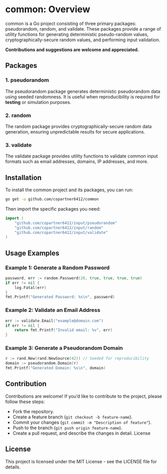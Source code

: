 # common: Overview
common is a Go project consisting of three primary packages: pseudorandom, random, and validate. These packages provide a range of utility functions for generating deterministic pseudo-random values, cryptographically-secure random values, and performing input validation.

__Contributions and suggestions are welcome and appreciated.__

## Packages

### 1. pseudorandom
The pseudorandom package generates deterministic pseudorandom data using seeded randomness. It is useful when reproducibility is required for __testing__ or simulation purposes.

### 2. random
The random package provides cryptographically-secure random data generation, ensuring unpredictable results for secure applications.

### 3. validate
The validate package provides utility functions to validate common input formats such as email addresses, domains, IP addresses, and more.

## Installation
To install the common project and its packages, you can run:

```bash
go get -u github.com/copartner6412/common
```
Then import the specific packages you need:

```go
import (
    "github.com/copartner6412/input/pseudorandom"
    "github.com/copartner6412/input/random"
    "github.com/copartner6412/input/validate"
)
```

## Usage Examples
### Example 1: Generate a Random Password
```go
password, err := random.Password(20, true, true, true, true)
if err != nil {
    log.Fatal(err)
}
fmt.Printf("Generated Password: %s\n", password)
```
### Example 2: Validate an Email Address
```go
err := validate.Email("example@domain.com")
if err != nil {
    return fmt.Printf("Invalid email: %v", err)
}
```
### Example 3: Generate a Pseudorandom Domain
```go
r := rand.New(rand.NewSource(42)) // Seeded for reproducibility
domain := pseudorandom.Domain(r)
fmt.Printf("Generated Domain: %s\n", domain)
```
## Contribution
Contributions are welcome! If you’d like to contribute to the project, please follow these steps:

- Fork the repository.
- Create a feature branch (`git checkout -b feature-name`).
- Commit your changes (`git commit -m "Description of feature"`).
- Push to the branch (`git push origin feature-name`).
- Create a pull request, and describe the changes in detail.
License
## License
This project is licensed under the MIT License - see the LICENSE file for details.

